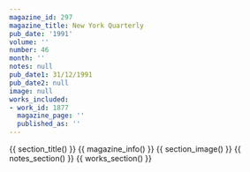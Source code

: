 ```yaml
---
magazine_id: 297
magazine_title: New York Quarterly
pub_date: '1991'
volume: ''
number: 46
month: ''
notes: null
pub_date1: 31/12/1991
pub_date2: null
image: null
works_included:
- work_id: 1877
  magazine_page: ''
  published_as: ''
---
```


{{ section_title() }}
{{ magazine_info() }}
{{ section_image() }}
{{ notes_section() }}
{{ works_section() }}
